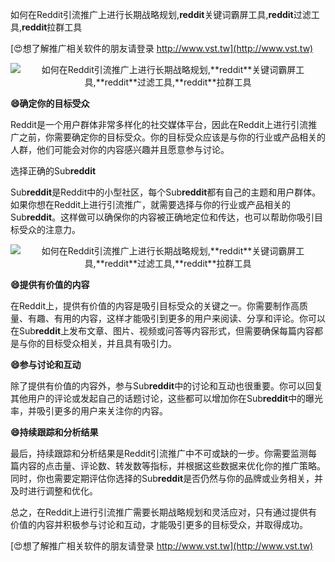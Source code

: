如何在Reddit引流推广上进行长期战略规划,**reddit**关键词霸屏工具,**reddit**过滤工具,**reddit**拉群工具

[😍想了解推广相关软件的朋友请登录 http://www.vst.tw](http://www.vst.tw)

 <center><img src="https://vst.tw/MP4/tuiguang/png/0.png" alt="如何在Reddit引流推广上进行长期战略规划,**reddit**关键词霸屏工具,**reddit**过滤工具,**reddit**拉群工具"></center>

**😄确定你的目标受众**

Reddit是一个用户群体非常多样化的社交媒体平台，因此在Reddit上进行引流推广之前，你需要确定你的目标受众。你的目标受众应该是与你的行业或产品相关的人群，他们可能会对你的内容感兴趣并且愿意参与讨论。

选择正确的Sub**reddit**

Sub**reddit**是Reddit中的小型社区，每个Sub**reddit**都有自己的主题和用户群体。如果你想在Reddit上进行引流推广，就需要选择与你的行业或产品相关的Sub**reddit**。这样做可以确保你的内容被正确地定位和传达，也可以帮助你吸引目标受众的注意力。

 <center><img src="https://vst.tw/MP4/tuiguang/png/7.png" alt="如何在Reddit引流推广上进行长期战略规划,**reddit**关键词霸屏工具,**reddit**过滤工具,**reddit**拉群工具"></center>

**😄提供有价值的内容**

在Reddit上，提供有价值的内容是吸引目标受众的关键之一。你需要制作高质量、有趣、有用的内容，这样才能吸引到更多的用户来阅读、分享和评论。你可以在Sub**reddit**上发布文章、图片、视频或问答等内容形式，但需要确保每篇内容都是与你的目标受众相关，并且具有吸引力。

**😄参与讨论和互动**

除了提供有价值的内容外，参与Sub**reddit**中的讨论和互动也很重要。你可以回复其他用户的评论或发起自己的话题讨论，这些都可以增加你在Sub**reddit**中的曝光率，并吸引更多的用户来关注你的内容。

**😄持续跟踪和分析结果**

最后，持续跟踪和分析结果是Reddit引流推广中不可或缺的一步。你需要监测每篇内容的点击量、评论数、转发数等指标，并根据这些数据来优化你的推广策略。同时，你也需要定期评估你选择的Sub**reddit**是否仍然与你的品牌或业务相关，并及时进行调整和优化。

总之，在Reddit上进行引流推广需要长期战略规划和灵活应对，只有通过提供有价值的内容并积极参与讨论和互动，才能吸引更多的目标受众，并取得成功。

[😍想了解推广相关软件的朋友请登录 http://www.vst.tw](http://www.vst.tw)



